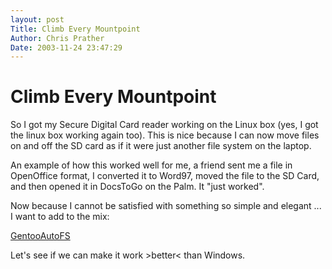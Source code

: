 ```yaml
---
layout: post
Title: Climb Every Mountpoint  
Author: Chris Prather
Date: 2003-11-24 23:47:29
---
```


# Climb Every Mountpoint
So I got my Secure Digital Card reader working on the Linux box (yes, I got the linux box working again too). This is nice because I can now move files on and off the SD card as if it were just another file system on the laptop. 

An example of how this worked well for me, a friend sent me a file in OpenOffice format, I converted it to Word97, moved the file to the SD Card, and then opened it in DocsToGo on the Palm. It "just worked".

Now because I cannot be satisfied with something so simple and elegant ... I want to add to the mix:

<a title="Gentoo Server Project Wiki :: GentooAutoFS" href="http://www.subverted.net/wakka/wakka.php?wakka=GentooAutoFS">GentooAutoFS</a>

Let's see if we can make it work >better< than Windows.


